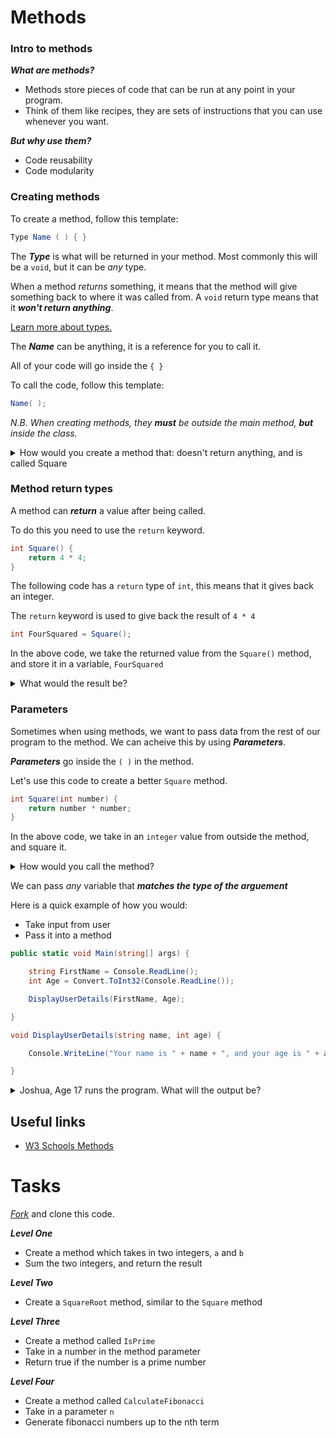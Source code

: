 # Methods
### Intro to methods

**_What are methods?_**
+ Methods store pieces of code that can be run at any point in your program.
+ Think of them like recipes, they are sets of instructions that you can use whenever you want.

**_But why use them?_**
+ Code reusability
+ Code modularity


### Creating methods

To create a method, follow this template:

```csharp
Type Name ( ) { }
```

The **_Type_** is what will be returned in your method. Most commonly this will be a ```void```, but it can be _any_ type.

When a method _returns_ something, it means that the method will give something back to where it was called from. A ```void``` return type means that it **_won't return anything_**.

[Learn more about types.](https://github.com/fslcoding/Data-Types)

The **_Name_** can be anything, it is a reference for you to call it.

All of your code will go inside the ```{ }```

To call the code, follow this template:

```csharp
Name( );
```

_N.B. When creating methods, they **must** be outside the main method, **but** inside the class._


<details>
    <summary>
        How would you create a method that: doesn't return anything, and is called Square
    </summary>

    void Square() { }

</details>

### Method return types

A method can **_return_** a value after being called.

To do this you need to use the ```return``` keyword.

```csharp
int Square() {
    return 4 * 4;
}
```

The following code has a ```return``` type of ```int```, this means that it gives back an integer.

The ```return``` keyword is used to give back the result of ```4 * 4```

```csharp
int FourSquared = Square();
```

In the above code, we take the returned value from the ```Square()``` method, and store it in a variable, ```FourSquared```


<details>
    <summary>
        What would the result be?
    </summary>

    16

</details>


### Parameters

Sometimes when using methods, we want to pass data from the rest of our program to the method. We can acheive this by using **_Parameters_**.

**_Parameters_** go inside the ```( )``` in the method. 

Let's use this code to create a better ```Square``` method.

```csharp
int Square(int number) {
    return number * number;
}
```

In the above code, we take in an ```integer``` value from outside the method, and square it.


<details>
    <summary>
        How would you call the method?
    </summary>

    int FiveSquared = Square(5);

    // returns 25

</details>

We can pass _any_ variable that **_matches the type of the arguement_**

Here is a quick example of how you would:
+ Take input from user
+ Pass it into a method

```csharp
public static void Main(string[] args) {

    string FirstName = Console.ReadLine();
    int Age = Convert.ToInt32(Console.ReadLine());

    DisplayUserDetails(FirstName, Age);

}

void DisplayUserDetails(string name, int age) {

    Console.WriteLine("Your name is " + name + ", and your age is " + age );

}
```



<details>
    <summary>
        Joshua, Age 17 runs the program. What will the output be?
    </summary>

    Your name is Joshua and your age is 17

</details>


## Useful links

+ [W3 Schools Methods](https://www.w3schools.com/cs/cs_methods.php)


# Tasks

[_Fork_](https://github.com/fslcoding/HowToFork) and clone this code.

**_Level One_**

+ Create a method which takes in two integers, ```a``` and ```b```
+ Sum the two integers, and return the result

**_Level Two_**
+ Create a ```SquareRoot``` method, similar to the ```Square``` method


**_Level Three_**

+ Create a method called ```IsPrime```
+ Take in a number in the method parameter
+ Return true if the number is a prime number

**_Level Four_**

+ Create a method called ```CalculateFibonacci```
+ Take in a parameter ```n```
+ Generate fibonacci numbers up to the nth term

